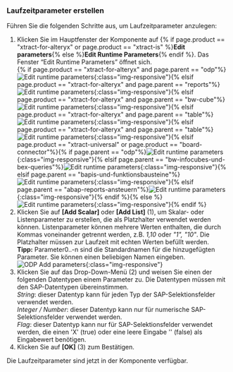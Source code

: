 ### Laufzeitparameter erstellen 

Führen Sie die folgenden Schritte aus, um Laufzeitparameter anzulegen:
1. Klicken Sie im Hauptfenster der Komponente auf {% if page.product == "xtract-for-alteryx" or page.product == "xtract-is" %}**Edit parameters**{% else %}**Edit Runtime Parameters**{% endif %}.
Das Fenster “Edit Runtime Parameters” öffnet sich.<br> 
{% if page.product == "xtract-for-alteryx" and page.parent == "odp"%}![Edit runtime parameters](/img/content/xfa/odp-edit-runtime-params.png){:class="img-responsive"}{% elsif page.product == "xtract-for-alteryx" and page.parent == "reports"%}![Edit runtime parameters](/img/content/xfa/report-edit-runtime-params.png){:class="img-responsive"}{% elsif page.product == "xtract-for-alteryx" and page.parent == "bw-cube"%}![Edit runtime parameters](/img/content/xfa/cube-edit-runtime-params.png){:class="img-responsive"}{% elsif page.product == "xtract-for-alteryx" and page.parent == "table"%}![Edit runtime parameters](/img/content/xfa/table-edit-runtime-params.png){:class="img-responsive"}{% elsif page.product == "xtract-for-alteryx" and page.parent == "table"%}![Edit runtime parameters](/img/content/xfa/table-edit-runtime-params.png){:class="img-responsive"}{% elsif page.product == "xtract-universal" or page.product == "board-connector"%}{% if page.parent == "odp"%}![Edit runtime parameters](/img/content/xu/odp-edit-runtime-params.png){:class="img-responsive"}{% elsif page.parent == "bw-infocubes-und-bex-queries"%}![Edit runtime parameters](/img/content/xu/cube-edit-runtime-params.png){:class="img-responsive"}{% elsif page.parent == "bapis-und-funktionsbausteine"%}![Edit runtime parameters](/img/content/xu/bapi-edit-runtime-params.png){:class="img-responsive"}{% elsif page.parent == "abap-reports-ansteuern"%}![Edit runtime parameters](/img/content/xu/report-edit-runtime-params.png){:class="img-responsive"}{% endif %}{% else %}![Edit runtime parameters](/img/content/xis/odp-edit-runtime-params.png){:class="img-responsive"}{% endif %}
2. Klicken Sie auf **[Add Scalar]** oder **[Add List]** (1), um Skalar- oder Listenparameter zu erstellen, die als Platzhalter verwendet werden können.
Listenparameter können mehrere Werten enthalten, die durch Kommas voneinander getrennt werden, z.B. *1,10* oder *"1", "10"*.
Die Platzhalter müssen zur Laufzeit mit echten Werten befüllt werden.  <br>
**Tipp:** Parameter0..-n sind die Standardnamen für die hinzugefügten Parameter. Sie können einen beliebigen Namen eingeben.
![ODP Add parameters](/img/content/edit-runtime-parameters-list.png){:class="img-responsive"}
3. Klicken Sie auf das Drop-Down-Menü (2) und weisen Sie einen der folgenden Datentypen einem Parameter zu. Die Datentypen müssen mit den SAP-Datentypen übereinstimmen. <br>
*String*: dieser Datentyp kann für jeden Typ der SAP-Selektionsfelder verwendet werden.<br>
*Integer / Number*: dieser Datentyp kann nur für numerische SAP-Selektionsfelder verwendet werden.<br>
*Flag*: dieser Datentyp kann nur für SAP-Selektionsfelder verwendet werden, die einen 'X'&nbsp;(true) oder eine leere Eingabe ''&nbsp;(false) als Eingabewert benötigen. 
4. Klicken Sie auf **[OK]** (3) zum Bestätigen.

Die Laufzeitparameter sind jetzt in der Komponente verfügbar.
